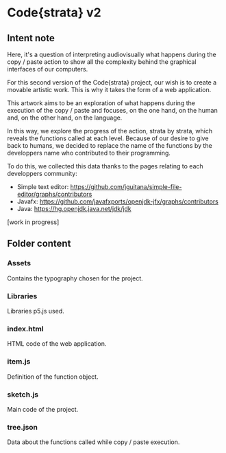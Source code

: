 # Code{strata} v2

## Intent note

Here, it's a question of interpreting audiovisually what happens during the copy / paste action to show all the complexity behind the graphical interfaces of our computers.

For this second version of the Code{strata} project, our wish is to create a movable artistic work.
This is why it takes the form of a web application.

This artwork aims to be an exploration of what happens during the execution of the copy / paste and focuses, on the one hand, on the human and, on the other hand, on the language.

In this way, we explore the progress of the action, strata by strata, which reveals the functions called at each level. Because of our desire to give back to humans, we decided to replace the name of the functions by the developpers name who contributed to their programming.

To do this, we collected this data thanks to the pages relating to each developpers community:
* Simple text editor: https://github.com/jguitana/simple-file-editor/graphs/contributors
* Javafx: https://github.com/javafxports/openjdk-jfx/graphs/contributors
* Java: https://hg.openjdk.java.net/jdk/jdk

[work in progress]

## Folder content

### Assets

Contains the typography chosen for the project.

### Libraries

Libraries p5.js used.

### index.html

HTML code of the web application.

### item.js

Definition of the function object.

### sketch.js

Main code of the project.

### tree.json

Data about the functions called while copy / paste execution.
